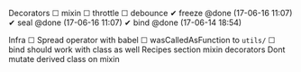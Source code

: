 Decorators
 ☐ mixin
 ☐ throttle
 ☐ debounce
 ✔ freeze @done (17-06-16 11:07)
 ✔ seal @done (17-06-16 11:07)
 ✔ bind @done (17-06-14 18:54)

Infra
 ☐ Spread operator with babel
 ☐ wasCalledAsFunction to `utils/`
 ☐ bind should work with class as well
Recipes section mixin decorators
Dont mutate derived class on mixin
